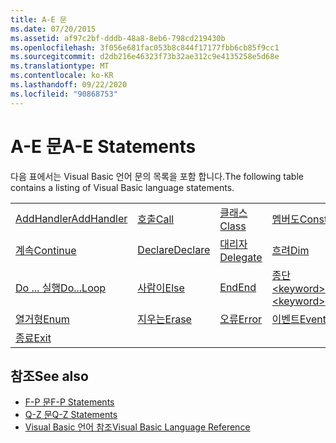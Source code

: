 ```yaml
---
title: A-E 문
ms.date: 07/20/2015
ms.assetid: af97c2bf-dddb-48a8-8eb6-798cd219430b
ms.openlocfilehash: 3f056e681fac053b8c844f17177fbb6cb85f9cc1
ms.sourcegitcommit: d2db216e46323f73b32ae312c9e4135258e5d68e
ms.translationtype: MT
ms.contentlocale: ko-KR
ms.lasthandoff: 09/22/2020
ms.locfileid: "90868753"
---
```

# <a name="a-e-statements"></a><span data-ttu-id="553f9-102">A-E 문</span><span class="sxs-lookup"><span data-stu-id="553f9-102">A-E Statements</span></span>

<span data-ttu-id="553f9-103">다음 표에서는 Visual Basic 언어 문의 목록을 포함 합니다.</span><span class="sxs-lookup"><span data-stu-id="553f9-103">The following table contains a listing of Visual Basic language statements.</span></span>  
  
|||||  
|---|---|---|---|  
|[<span data-ttu-id="553f9-104">AddHandler</span><span class="sxs-lookup"><span data-stu-id="553f9-104">AddHandler</span></span>](addhandler-statement.md)|[<span data-ttu-id="553f9-105">호출</span><span class="sxs-lookup"><span data-stu-id="553f9-105">Call</span></span>](call-statement.md)|[<span data-ttu-id="553f9-106">클래스</span><span class="sxs-lookup"><span data-stu-id="553f9-106">Class</span></span>](class-statement.md)|[<span data-ttu-id="553f9-107">멤버도</span><span class="sxs-lookup"><span data-stu-id="553f9-107">Const</span></span>](const-statement.md)|  
|[<span data-ttu-id="553f9-108">계속</span><span class="sxs-lookup"><span data-stu-id="553f9-108">Continue</span></span>](continue-statement.md)|[<span data-ttu-id="553f9-109">Declare</span><span class="sxs-lookup"><span data-stu-id="553f9-109">Declare</span></span>](declare-statement.md)|[<span data-ttu-id="553f9-110">대리자</span><span class="sxs-lookup"><span data-stu-id="553f9-110">Delegate</span></span>](delegate-statement.md)|[<span data-ttu-id="553f9-111">흐려</span><span class="sxs-lookup"><span data-stu-id="553f9-111">Dim</span></span>](dim-statement.md)|  
|[<span data-ttu-id="553f9-112">Do ... 실행</span><span class="sxs-lookup"><span data-stu-id="553f9-112">Do...Loop</span></span>](do-loop-statement.md)|[<span data-ttu-id="553f9-113">사람이</span><span class="sxs-lookup"><span data-stu-id="553f9-113">Else</span></span>](else-statement.md)|[<span data-ttu-id="553f9-114">End</span><span class="sxs-lookup"><span data-stu-id="553f9-114">End</span></span>](end-statement.md)|[<span data-ttu-id="553f9-115">종단 \<keyword></span><span class="sxs-lookup"><span data-stu-id="553f9-115">End \<keyword></span></span>](end-keyword-statement.md)|  
|[<span data-ttu-id="553f9-116">열거형</span><span class="sxs-lookup"><span data-stu-id="553f9-116">Enum</span></span>](enum-statement.md)|[<span data-ttu-id="553f9-117">지우는</span><span class="sxs-lookup"><span data-stu-id="553f9-117">Erase</span></span>](erase-statement.md)|[<span data-ttu-id="553f9-118">오류</span><span class="sxs-lookup"><span data-stu-id="553f9-118">Error</span></span>](error-statement.md)|[<span data-ttu-id="553f9-119">이벤트</span><span class="sxs-lookup"><span data-stu-id="553f9-119">Event</span></span>](event-statement.md)|  
|[<span data-ttu-id="553f9-120">종료</span><span class="sxs-lookup"><span data-stu-id="553f9-120">Exit</span></span>](exit-statement.md)||||  
  
## <a name="see-also"></a><span data-ttu-id="553f9-121">참조</span><span class="sxs-lookup"><span data-stu-id="553f9-121">See also</span></span>

- [<span data-ttu-id="553f9-122">F-P 문</span><span class="sxs-lookup"><span data-stu-id="553f9-122">F-P Statements</span></span>](f-p-statements.md)
- [<span data-ttu-id="553f9-123">Q-Z 문</span><span class="sxs-lookup"><span data-stu-id="553f9-123">Q-Z Statements</span></span>](q-z-statements.md)
- [<span data-ttu-id="553f9-124">Visual Basic 언어 참조</span><span class="sxs-lookup"><span data-stu-id="553f9-124">Visual Basic Language Reference</span></span>](../index.md)
